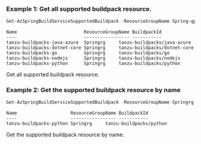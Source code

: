 ### Example 1: Get all supported buildpack resource.
```powershell
Get-AzSpringBuildServiceSupportedBuildpack -ResourceGroupName Spring-gp-junxi -ServiceName Spring-01
```

```output
Name                         ResourceGroupName BuildpackId
----                         ----------------- -----------
tanzu-buildpacks-java-azure  Springrg     tanzu-buildpacks/java-azure
tanzu-buildpacks-dotnet-core Springrg     tanzu-buildpacks/dotnet-core
tanzu-buildpacks-go          Springrg     tanzu-buildpacks/go
tanzu-buildpacks-nodejs      Springrg     tanzu-buildpacks/nodejs
tanzu-buildpacks-python      Springrg     tanzu-buildpacks/python
```

Get all supported buildpack resource.

### Example 2: Get the supported buildpack resource by name
```powershell
Get-AzSpringBuildServiceSupportedBuildpack -ResourceGroupName Springrg -ServiceName sspring-portal01 -Name tanzu-buildpacks-python
```

```output
Name                    ResourceGroupName BuildpackId
----                    ----------------- -----------
tanzu-buildpacks-python Springrg     tanzu-buildpacks/python
```

Get the supported buildpack resource by name.

